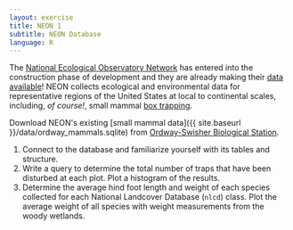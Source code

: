 ```yaml
---
layout: exercise
title: NEON 1
subtitle: NEON Database
language: R
---
```


The [National Ecological Observatory Network](http://www.neoninc.org) has entered into the construction 
phase of development and they are already making their [data available](ttp://data.neoninc.org)! NEON 
collects ecological and environmental data for representative regions of the United States at local to continental scales, including, *of course!*, small mammal 
[box trapping](https://en.wikipedia.org/wiki/Sherman_trap).   

Download NEON's existing [small mammal data]({{ site.baseurl }}/data/ordway_mammals.sqlite) from 
[Ordway-Swisher Biological Station](http://ordway-swisher.ufl.edu/). 

1. Connect to the database and familiarize yourself with its tables and structure.
2. Write a query to determine the total number of traps that have been disturbed 
at each plot. Plot a histogram of the results.
3. Determine the average hind foot length and weight of each species collected 
for each National Landcover Database (`nlcd`) class. Plot the average weight of all species with weight measurements from the woody wetlands.